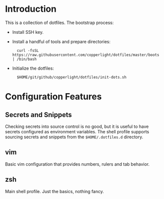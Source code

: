 # Introduction

This is a collection of dotfiles. The bootstrap process:

* Install SSH key.
* Install a handful of tools and prepare directories:

        curl -fsSL https://raw.githubusercontent.com/copperlight/dotfiles/master/bootstrap.sh | /bin/bash

* Initialize the dotfiles:

        $HOME/git/github/copperlight/dotfiles/init-dots.sh

# Configuration Features

## Secrets and Snippets

Checking secrets into source control is no good, but it is useful to have secrets configured as environment
variables. The shell profile supports sourcing secrets and snippets from the `$HOME/.dotfiles.d` directory.

## vim

Basic vim configuration that provides numbers, rulers and tab behavior.

## zsh

Main shell profile. Just the basics, nothing fancy.
